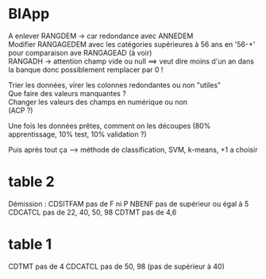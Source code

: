 # BIApp  

A enlever RANGDEM -> car redondance avec ANNEDEM  
Modifier RANGAGEDEM avec les catégories supérieures à 56 ans en '56-+' pour comparaison ave RANGAGEAD (à voir)  
RANGADH -> attention champ vide ou null ==> veut dire moins d'un an dans la banque donc possiblement remplacer par 0 !  
  
Trier les données, virer les colonnes redondantes ou non "utiles"  
Que faire des valeurs manquantes ?  
Changer les valeurs des champs en numérique ou non  
(ACP ?)  
  
Une fois les données prêtes, comment on les découpes (80% apprentissage, 10% test, 10% validation ?)  
  
Puis après tout ça --> méthode de classification, SVM, k-means, +1 a choisir  
  
  
# table 2
Démission :
CDSITFAM pas de F ni P
NBENF pas de supérieur ou égal à 5
CDCATCL pas de 22, 40, 50, 98
CDTMT pas de 4,6

# table 1
CDTMT pas de 4
CDCATCL pas de 50, 98 (pas de supérieur à 40)
